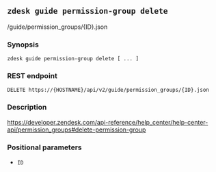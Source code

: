 ## `zdesk guide permission-group delete`

/guide/permission_groups/{ID}.json

### Synopsis

    zdesk guide permission-group delete [ ... ]

### REST endpoint

    DELETE https://{HOSTNAME}/api/v2/guide/permission_groups/{ID}.json

### Description

https://developer.zendesk.com/api-reference/help_center/help-center-api/permission_groups#delete-permission-group

### Positional parameters

* `ID`

